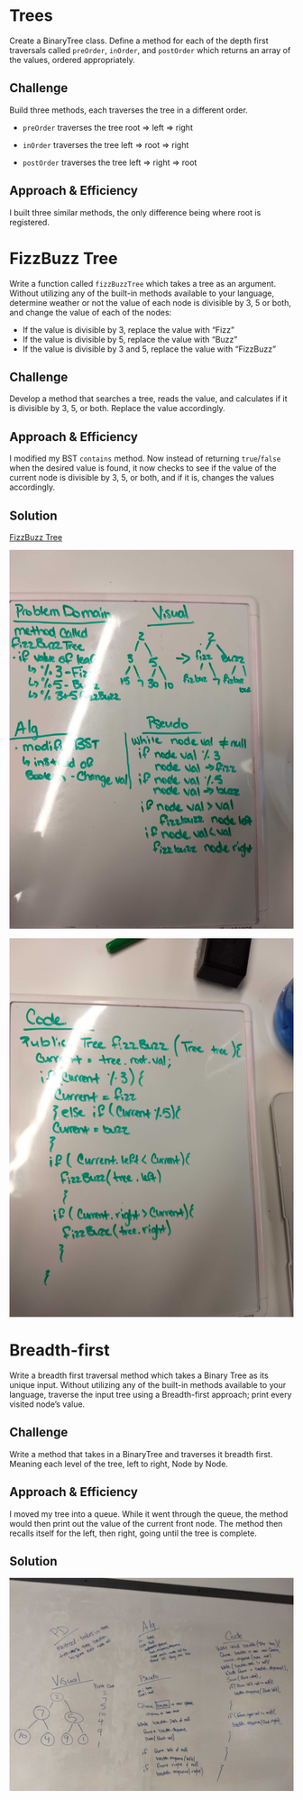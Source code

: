# Trees
<!-- Short summary or background information -->
Create a BinaryTree class. Define a method for each of the depth first traversals called `preOrder`, `inOrder`, and `postOrder` which returns an array of the values, ordered appropriately.

## Challenge
<!-- Description of the challenge -->
Build three methods, each traverses the tree in a different order.

* `preOrder` traverses the tree root => left => right

* `inOrder` traverses the tree left => root => right

* `postOrder` traverses the tree left => right => root

## Approach & Efficiency
<!-- What approach did you take? Why? What is the Big O space/time for this approach? -->
I built three similar methods, the only difference being where root is registered.

# FizzBuzz Tree
Write a function called `fizzBuzzTree` which takes a tree as an argument.
Without utilizing any of the built-in methods available to your language, determine weather or not the value of each node is divisible by 3, 5 or both, and change the value of each of the nodes:
* If the value is divisible by 3, replace the value with “Fizz”
* If the value is divisible by 5, replace the value with “Buzz”
* If the value is divisible by 3 and 5, replace the value with “FizzBuzz”

## Challenge
Develop a method that searches a tree, reads the value, and calculates if it is divisible by 3, 5, or both. Replace the value accordingly.

## Approach & Efficiency
I modified my BST `contains` method. Now instead of returning `true`/`false` when the desired value is found, it now checks to see if the value of the current node is divisible by 3, 5, or both, and if it is, changes the values accordingly.

## Solution

[FizzBuzz Tree](FizzBuzzTree.java)

![FizzBuzz Tree](../../../../assests/fizzBuzz1.jpg)

![FizzBuzz Tree](../../../../assests/fizzBuzz2.jpg)

# Breadth-first
<!-- Short summary or background information -->
Write a breadth first traversal method which takes a Binary Tree as its unique input. Without utilizing any of the built-in methods available to your language, traverse the input tree using a Breadth-first approach; print every visited node’s value.

## Challenge
<!-- Description of the challenge -->
Write a method that takes in a BinaryTree and traverses it breadth first. Meaning each level of the tree, left to right, Node by Node.

## Approach & Efficiency
<!-- What approach did you take? Why? What is the Big O space/time for this approach? -->
I moved my tree into a queue. While it went through the queue, the method would then print out the value of the current front node. The method then recalls itself for the left, then right, going until the tree is complete.

## Solution
<!-- Embedded whiteboard image -->
![Bredth First Tree](../../../../assests/bredthFirst.jpg)